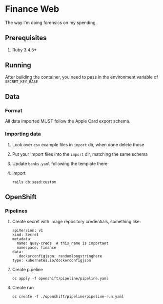 # Finance Web

The way I'm doing forensics on my spending.

## Prerequisites

1. Ruby 3.4.5+

## Running

After building the container, you need to pass in the environment variable of `SECRET_KEY_BASE`

## Data

### Format

All data imported MUST follow the Apple Card export schema.

### Importing data

1. Look over `csv` example files in `import` dir, when done delete those

2. Put your import files into the `import` dir, matching the same schema

3. Update `banks.yaml` following the template there

4. Import

    ```shell
    rails db:seed:custom
    ```

## OpenShift

### Pipelines

1. Create secret with image repository credentials, something like:

    ```shell
    apiVersion: v1
    kind: Secret
    metadata:
      name: quay-creds  # this name is important
      namespace: finance
    data:
      .dockerconfigjson: randomlongstringhere
    type: kubernetes.io/dockerconfigjson
    ```

2. Create pipeline

    ```shell
    oc apply -f openshift/pipeline/pipeline.yaml
    ```

3. Create run

    ```shell
    oc create -f ./openshift/pipeline/pipeline-run.yaml
    ```
